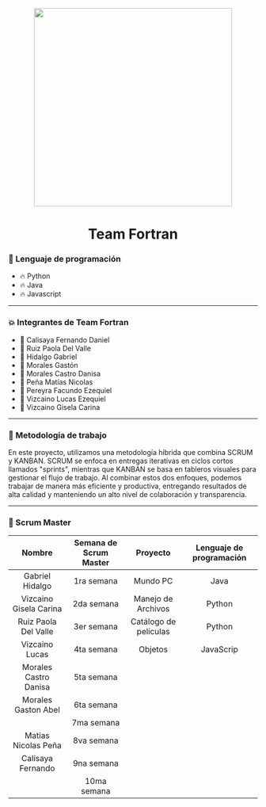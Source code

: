 <div id="header" align="center">
    <img src="https://media.giphy.com/media/2IudUHdI075HL02Pkk/giphy.gif" width="400"/ autoplay>
    <br>
    <h1 align="center">
        Team Fortran
    </h1>
</div>


### :page_with_curl: Lenguaje de programación

- :fire: Python
- :fire: Java
- :fire: Javascript

---

### :collision: Integrantes de Team Fortran

- :star2: Calisaya Fernando Daniel
- :star2: Ruiz Paola Del Valle
- :star2: Hidalgo Gabriel 
- :star2: Morales Gastón
- :star2: Morales Castro Danisa 
- :star2: Peña Matías Nicolas
- :star2: Pereyra Facundo Ezequiel 
- :star2: Vizcaino Lucas Ezequiel
- :star2: Vizcaino Gisela Carina

--- 

### :raised_hands: Metodología de trabajo

En este proyecto, utilizamos una metodología híbrida que combina SCRUM y KANBAN. SCRUM se enfoca en entregas iterativas en ciclos cortos llamados "sprints", mientras que KANBAN se basa en tableros visuales para gestionar el flujo de trabajo. Al combinar estos dos enfoques, podemos trabajar de manera más eficiente y productiva, entregando resultados de alta calidad y manteniendo un alto nivel de colaboración y transparencia.

---

### :dizzy: Scrum Master

| Nombre | Semana de Scrum Master | Proyecto | Lenguaje de programación |
|:---:|:---:|:---:|:---:|
| Gabriel Hidalgo  | 1ra semana | Mundo PC | Java |
| Vizcaino Gisela Carina | 2da semana  | Manejo de Archivos | Python |
| Ruiz Paola Del Valle | 3er semana  | Catálogo de películas | Python |
| Vizcaino Lucas |  4ta semana  | Objetos | JavaScrip |
| Morales Castro Danisa |  5ta semana  | | |
| Morales Gaston Abel |  6ta semana  | | |
|  |  7ma semana  | | |
|  Matias Nicolas Peña|  8va semana  | | |
| Calisaya Fernando |  9na semana  | | |
|  |  10ma semana  | | |


